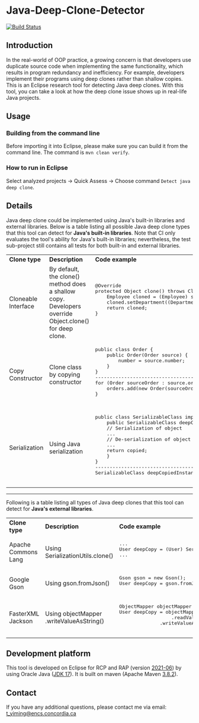 # Java-Deep-Clone-Detector
[![Build Status](https://app.travis-ci.com/yiming-tang-cs/Java-Deep-Clone-Detector.svg?token=gywSHb5G1W81zrovzorQ&branch=master)](https://app.travis-ci.com/yiming-tang-cs/Java-Deep-Clone-Detector)
## Introduction

In the real-world of OOP practice, a growing concern is that developers use duplicate source code when implementing the same functionality, which results in program redundancy and inefficiency. For example, developers implement their programs using deep clones rather than shallow copies. This is an Eclipse research tool for detecting Java deep clones. With this tool, you can take a look at how the deep clone issue shows up in real-life Java projects.

## Usage

### Building from the command line

Before importing it into Eclipse, please make sure you can build it from the command line. The command is `mvn clean verify`.

### How to run in Eclipse
Select analyzed projects -> Quick Assess -> Choose command `Detect java deep clone`.

## Details

Java deep clone could be implemented using Java's built-in libraries and external libraries. Below is a table listing all possible Java deep clone types that this tool can detect for **Java's built-in libraries**. Note that CI only evaluates the tool's ability for Java's built-in libraries; nevertheless, the test sub-project still contains all tests for both built-in and external libraries.

<table>
<tr>
    <td> <b>Clone type</b> </td> 
    <td>  <b>Description</b> </td>
    <td> <b>Code example</b> </td>
</tr>

<tr>
    <td> Cloneable Interface </td><td>By default, the clone() method does a shallow copy. Developers override Object.clone() for deep clone.</td>
    <td>
        <pre>
@Override
protected Object clone() throws CloneNotSupportedException {
    Employee cloned = (Employee) super.clone();
    cloned.setDepartment((Department) cloned.getDepartment().clone());
    return cloned;
}
        </pre>
    </td>
</tr>
    
<tr>
    <td>Copy Constructor</td>
    <td>Clone class by copying constructor</td>
    <td><pre>
public class Order {
    public Order(Order source) {
        number = source.number;
    }
}
-----------------------------------------------------------
for (Order sourceOrder : source.orders) {
    orders.add(new Order(sourceOrder));
}
        </pre>
    </td>
</tr>
	
<tr>
    <td>Serialization</td>
    <td>Using Java serialization</td>
    <td><pre>
public class SerializableClass implements Serializable {
    public SerializableClass deepCopy() throws Exception {
	// Serialization of object
	...
	// De-serialization of object
	...
	return copied;
    }
}
-----------------------------------------------------------
SerializableClass deepCopiedInstance = myClass.deepCopy();
    </pre>
    </td>
</tr>
	
</table>

---

Following is a table listing all types of Java deep clones that this tool can detect for **Java's external libraries**.

<table>
<tr>
    <td> <b>Clone type</b> </td> 
    <td>  <b>Description</b> </td>
    <td> <b>Code example</b> </td>
</tr>

<tr>
    <td>Apache Commons Lang</td>
    <td>Using SerializationUtils.clone()</td>
    <td>
        <pre>
...
User deepCopy = (User) SerializationUtils.clone(pm);
...        
	</pre>
    </td>
</tr>

<tr>
    <td>Google Gson</td>
    <td>Using gson.fromJson()</td>
    <td>
        <pre>
Gson gson = new Gson();
User deepCopy = gson.fromJson(gson.toJson(pm), User.class);     
	</pre>
    </td>
</tr>
	
<tr>
    <td>FasterXML Jackson</td>
    <td>Using objectMapper
	    .writeValueAsString()</td>
    <td>
        <pre>
ObjectMapper objectMapper = new ObjectMapper();
User deepCopy = objectMapper
	    	      .readValue(objectMapper
		      .writeValueAsString(pm), User.class);
	</pre>
    </td>
</tr>
	
</table>


## Development platform

This tool is developed on Eclipse for RCP and RAP (version [2021-06](https://www.eclipse.org/downloads/packages/release/2021-06/r)) by using Oracle Java ([JDK 17](https://www.oracle.com/java/technologies/javase/jdk17-archive-downloads.html)). It is built on maven (Apache Maven [3.8.2](https://maven.apache.org/docs/3.8.2/release-notes.html)).

## Contact

If you have any additional questions, please contact me via email: <t_yiming@encs.concordia.ca>
